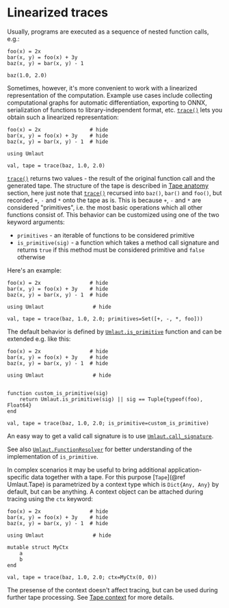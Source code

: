 # Linearized traces

Usually, programs are executed as a sequence of nested function calls, e.g.:

```@example
foo(x) = 2x
bar(x, y) = foo(x) + 3y
baz(x, y) = bar(x, y) - 1

baz(1.0, 2.0)
```
Sometimes, however, it's more convenient to work with a linearized representation of the computation. Example use cases include collecting computational graphs for automatic differentiation, exporting to ONNX, serialization of functions to library-independent format, etc. [`trace()`](@ref) lets you obtain such a linearized representation:

```@example
foo(x) = 2x                # hide
bar(x, y) = foo(x) + 3y    # hide
baz(x, y) = bar(x, y) - 1  # hide

using Umlaut

val, tape = trace(baz, 1.0, 2.0)
```

[`trace()`](@ref) returns two values - the result of the original function call and the generated tape. The structure of the tape is described in [Tape anatomy](@ref) section, here just note that [`trace()`](@ref) recursed into `baz()`, `bar()` and `foo()`, but recorded `+`, `-` and `*` onto the tape as is. This is because `+`, `-` and `*` are considered "primitives", i.e. the most basic operations which all other functions consist of. This behavior can be customized using one of the two keyword arguments:

* `primitives` - an iterable of functions to be considered primitive
* `is_primitive(sig)` - a function which takes a method call signature and returns `true` if this method must be considered primitive and `false` otherwise

Here's an example:

```@example
foo(x) = 2x                # hide
bar(x, y) = foo(x) + 3y    # hide
baz(x, y) = bar(x, y) - 1  # hide

using Umlaut                # hide

val, tape = trace(baz, 1.0, 2.0; primitives=Set([+, -, *, foo]))
```

The default behavior is defined by [`Umlaut.is_primitive`](@ref) function and can be extended e.g. like this:

```@example
foo(x) = 2x                # hide
bar(x, y) = foo(x) + 3y    # hide
baz(x, y) = bar(x, y) - 1  # hide

using Umlaut                # hide


function custom_is_primitive(sig)
    return Umlaut.is_primitive(sig) || sig == Tuple{typeof(foo), Float64}
end

val, tape = trace(baz, 1.0, 2.0; is_primitive=custom_is_primitive)
```

An easy way to get a valid call signature is to use [`Umlaut.call_signature`](@ref).

See also [`Umlaut.FunctionResolver`](@ref) for better understanding of the implementation of `is_primitive`.

In complex scenarios it may be useful to bring additional application-specific data together with a tape. For this purpose [`Tape`](@ref Umlaut.Tape) is parametrized by a context type which is `Dict{Any, Any}` by default, but can be anything. A context object can be attached during tracing using the `ctx` keyword:

```@example
foo(x) = 2x                # hide
bar(x, y) = foo(x) + 3y    # hide
baz(x, y) = bar(x, y) - 1  # hide

using Umlaut                # hide

mutable struct MyCtx
    a
    b
end

val, tape = trace(baz, 1.0, 2.0; ctx=MyCtx(0, 0))
```

The presense of the context doesn't affect tracing, but can be used during further tape processing. See [Tape context](@ref) for more details.